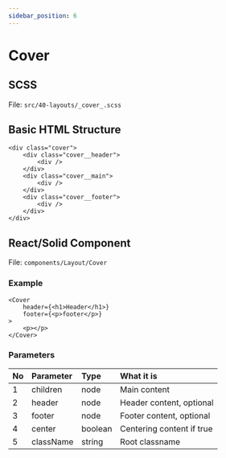 ```yaml
---
sidebar_position: 6
---
```

# Cover

## SCSS
File: ```src/40-layouts/_cover_.scss```

## Basic HTML Structure
```
<div class="cover">
    <div class="cover__header">
        <div />
    </div>
    <div class="cover__main">
        <div />
    </div>
    <div class="cover__footer">
        <div />
    </div>
</div>
```

## React/Solid Component
File: ```components/Layout/Cover```
### Example
```
<Cover
    header={<h1>Header</h1>}
    footer={<p>footer</p>}
>
    <p></p>
</Cover>
```

### Parameters
| No | Parameter | Type | What it is |
| :-| :-| :-| :-|
| 1 | children | node | Main content |
| 2 | header | node | Header content, optional |
| 3 | footer | node | Footer content, optional |
| 4 | center | boolean | Centering content if true |
| 5 | className | string | Root classname |